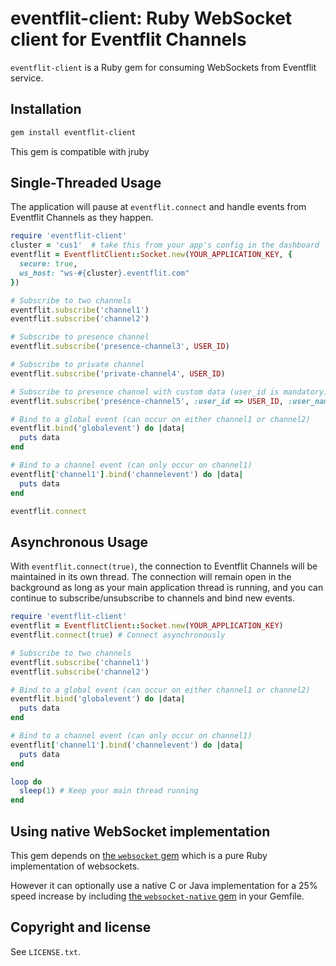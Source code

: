# eventflit-client: Ruby WebSocket client for Eventflit Channels

`eventflit-client` is a Ruby gem for consuming WebSockets from Eventflit service.

## Installation

```sh
gem install eventflit-client
```

This gem is compatible with jruby

## Single-Threaded Usage

The application will pause at `eventflit.connect` and handle events from Eventflit Channels as they happen.

```ruby
require 'eventflit-client'
cluster = 'cus1'  # take this from your app's config in the dashboard
eventflit = EventflitClient::Socket.new(YOUR_APPLICATION_KEY, {
  secure: true,
  ws_host: "ws-#{cluster}.eventflit.com"
})

# Subscribe to two channels
eventflit.subscribe('channel1')
eventflit.subscribe('channel2')

# Subscribe to presence channel
eventflit.subscribe('presence-channel3', USER_ID)

# Subscribe to private channel
eventflit.subscribe('private-channel4', USER_ID)

# Subscribe to presence channel with custom data (user_id is mandatory)
eventflit.subscribe('presence-channel5', :user_id => USER_ID, :user_name => 'john')

# Bind to a global event (can occur on either channel1 or channel2)
eventflit.bind('globalevent') do |data|
  puts data
end

# Bind to a channel event (can only occur on channel1)
eventflit['channel1'].bind('channelevent') do |data|
  puts data
end

eventflit.connect
```

## Asynchronous Usage

With `eventflit.connect(true)`,
the connection to Eventflit Channels will be maintained in its own thread.
The connection will remain open in the background as long as your main application thread is running,
and you can continue to subscribe/unsubscribe to channels and bind new events.

```ruby
require 'eventflit-client'
eventflit = EventflitClient::Socket.new(YOUR_APPLICATION_KEY)
eventflit.connect(true) # Connect asynchronously

# Subscribe to two channels
eventflit.subscribe('channel1')
eventflit.subscribe('channel2')

# Bind to a global event (can occur on either channel1 or channel2)
eventflit.bind('globalevent') do |data|
  puts data
end

# Bind to a channel event (can only occur on channel1)
eventflit['channel1'].bind('channelevent') do |data|
  puts data
end

loop do
  sleep(1) # Keep your main thread running
end
```

## Using native WebSocket implementation

This gem depends on [the `websocket` gem](https://github.com/imanel/websocket-ruby)
which is a pure Ruby implementation of websockets.

However it can optionally use a native C or Java implementation for a 25% speed
increase by including [the `websocket-native` gem](https://github.com/imanel/websocket-ruby-native) in your Gemfile.

## Copyright and license

See `LICENSE.txt`.
